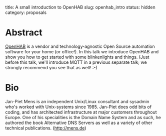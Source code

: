 title: A small introduction to OpenHAB
slug: openhab_intro
status: hidden
category: proposals

# Abstract

[OpenHAB](http://www.openhab.org) is a vendor and technology-agnostic Open Source
automation software for your home (or office!). In this talk we introduce OpenHAB
and show you how to get started with some blinkenlights and things. (Just before
this talk, we'll introduce MQTT in a previous separate talk; we strongly recommend
you see that as well! :-)

# Bio

Jan-Piet Mens is an independent Unix/Linux consultant and sysadmin who's
worked with Unix-systems since 1985. Jan-Piet does odd bits of coding,
and has architected infrastructure at major customers throughout Europe.
One of his specialities is the Domain Name System and as such, he
authored the book Alternative DNS Servers as well as a variety of
other technical publications. (http://mens.de)

